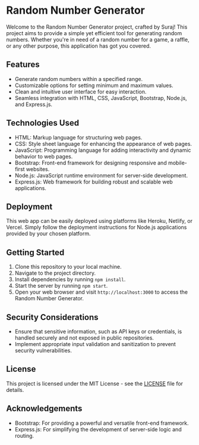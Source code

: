 # Random Number Generator

Welcome to the Random Number Generator project, crafted by Suraj! This project aims to provide a simple yet efficient tool for generating random numbers. Whether you're in need of a random number for a game, a raffle, or any other purpose, this application has got you covered.

## Features

- Generate random numbers within a specified range.
- Customizable options for setting minimum and maximum values.
- Clean and intuitive user interface for easy interaction.
- Seamless integration with HTML, CSS, JavaScript, Bootstrap, Node.js, and Express.js.

## Technologies Used

- HTML: Markup language for structuring web pages.
- CSS: Style sheet language for enhancing the appearance of web pages.
- JavaScript: Programming language for adding interactivity and dynamic behavior to web pages.
- Bootstrap: Front-end framework for designing responsive and mobile-first websites.
- Node.js: JavaScript runtime environment for server-side development.
- Express.js: Web framework for building robust and scalable web applications.

## Deployment

This web app can be easily deployed using platforms like Heroku, Netlify, or Vercel. Simply follow the deployment instructions for Node.js applications provided by your chosen platform.

## Getting Started

1. Clone this repository to your local machine.
2. Navigate to the project directory.
3. Install dependencies by running `npm install`.
4. Start the server by running `npm start`.
5. Open your web browser and visit `http://localhost:3000` to access the Random Number Generator.

## Security Considerations

- Ensure that sensitive information, such as API keys or credentials, is handled securely and not exposed in public repositories.
- Implement appropriate input validation and sanitization to prevent security vulnerabilities.

## License

This project is licensed under the MIT License - see the [LICENSE](LICENSE) file for details.

## Acknowledgements

- Bootstrap: For providing a powerful and versatile front-end framework.
- Express.js: For simplifying the development of server-side logic and routing.
